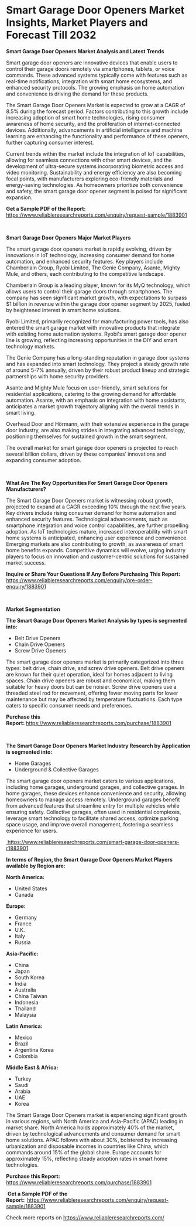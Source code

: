 <p><h1>Smart Garage Door Openers Market Insights, Market Players and Forecast Till 2032</h1></p><p><strong>Smart Garage Door Openers Market Analysis and Latest Trends</strong></p>
<p><p>Smart garage door openers are innovative devices that enable users to control their garage doors remotely via smartphones, tablets, or voice commands. These advanced systems typically come with features such as real-time notifications, integration with smart home ecosystems, and enhanced security protocols. The growing emphasis on home automation and convenience is driving the demand for these products.</p><p>The Smart Garage Door Openers Market is expected to grow at a CAGR of 8.5% during the forecast period. Factors contributing to this growth include increasing adoption of smart home technologies, rising consumer awareness of home security, and the proliferation of internet-connected devices. Additionally, advancements in artificial intelligence and machine learning are enhancing the functionality and performance of these openers, further capturing consumer interest.</p><p>Current trends within the market include the integration of IoT capabilities, allowing for seamless connections with other smart devices, and the development of ultra-secure systems incorporating biometric access and video monitoring. Sustainability and energy efficiency are also becoming focal points, with manufacturers exploring eco-friendly materials and energy-saving technologies. As homeowners prioritize both convenience and safety, the smart garage door opener segment is poised for significant expansion.</p></p>
<p><strong>Get a Sample PDF of the Report:&nbsp;</strong> <a href="https://www.reliableresearchreports.com/enquiry/request-sample/1883901?utm_campaign=3084&utm_medium=2&utm_source=Github&utm_content=ia&utm_term=11042025&utm_id=smart-garage-door-openers">https://www.reliableresearchreports.com/enquiry/request-sample/1883901</a></p>
<p>&nbsp;</p>
<p><strong>Smart Garage Door Openers Major Market Players</strong></p>
<p><p>The smart garage door openers market is rapidly evolving, driven by innovations in IoT technology, increasing consumer demand for home automation, and enhanced security features. Key players include Chamberlain Group, Ryobi Limited, The Genie Company, Asante, Mighty Mule, and others, each contributing to the competitive landscape.</p><p>Chamberlain Group is a leading player, known for its MyQ technology, which allows users to control their garage doors through smartphones. The company has seen significant market growth, with expectations to surpass $1 billion in revenue within the garage door opener segment by 2025, fueled by heightened interest in smart home solutions.</p><p>Ryobi Limited, primarily recognized for manufacturing power tools, has also entered the smart garage market with innovative products that integrate with existing home automation systems. Ryobi's smart garage door opener line is growing, reflecting increasing opportunities in the DIY and smart technology markets.</p><p>The Genie Company has a long-standing reputation in garage door systems and has expanded into smart technology. They project a steady growth rate of around 5-7% annually, driven by their robust product lineup and strategic partnerships with home security providers.</p><p>Asante and Mighty Mule focus on user-friendly, smart solutions for residential applications, catering to the growing demand for affordable automation. Asante, with an emphasis on integration with home assistants, anticipates a market growth trajectory aligning with the overall trends in smart living.</p><p>Overhead Door and Hörmann, with their extensive experience in the garage door industry, are also making strides in integrating advanced technology, positioning themselves for sustained growth in the smart segment.</p><p>The overall market for smart garage door openers is projected to reach several billion dollars, driven by these companies’ innovations and expanding consumer adoption.</p></p>
<p>&nbsp;</p>
<p><strong>What Are The Key Opportunities For Smart Garage Door Openers Manufacturers?</strong></p>
<p><p>The Smart Garage Door Openers market is witnessing robust growth, projected to expand at a CAGR exceeding 10% through the next five years. Key drivers include rising consumer demand for home automation and enhanced security features. Technological advancements, such as smartphone integration and voice control capabilities, are further propelling adoption. As IoT technologies mature, increased interoperability with smart home systems is anticipated, enhancing user experience and convenience. Emerging markets are also contributing to growth, as awareness of smart home benefits expands. Competitive dynamics will evolve, urging industry players to focus on innovation and customer-centric solutions for sustained market success.</p></p>
<p><strong>Inquire or Share Your Questions If Any Before Purchasing This Report:</strong> <a href="https://www.reliableresearchreports.com/enquiry/pre-order-enquiry/1883901?utm_campaign=3084&utm_medium=2&utm_source=Github&utm_content=ia&utm_term=11042025&utm_id=smart-garage-door-openers">https://www.reliableresearchreports.com/enquiry/pre-order-enquiry/1883901</a></p>
<p>&nbsp;</p>
<p><strong>Market Segmentation</strong></p>
<p><strong>The Smart Garage Door Openers Market Analysis by types is segmented into:</strong></p>
<p><ul><li>Belt Drive Openers</li><li>Chain Drive Openers</li><li>Screw Drive Openers</li></ul></p>
<p><p>The smart garage door openers market is primarily categorized into three types: belt drive, chain drive, and screw drive openers. Belt drive openers are known for their quiet operation, ideal for homes adjacent to living spaces. Chain drive openers are robust and economical, making them suitable for heavy doors but can be noisier. Screw drive openers use a threaded steel rod for movement, offering fewer moving parts for lower maintenance but may be affected by temperature fluctuations. Each type caters to specific consumer needs and preferences.</p></p>
<p><strong>Purchase this Report:&nbsp;</strong><a href="https://www.reliableresearchreports.com/purchase/1883901?utm_campaign=3084&utm_medium=2&utm_source=Github&utm_content=ia&utm_term=11042025&utm_id=smart-garage-door-openers">https://www.reliableresearchreports.com/purchase/1883901</a></p>
<p>&nbsp;</p>
<p><strong>The Smart Garage Door Openers Market Industry Research by Application is segmented into:</strong></p>
<p><ul><li>Home Garages</li><li>Underground & Collective Garages</li></ul></p>
<p><p>The smart garage door openers market caters to various applications, including home garages, underground garages, and collective garages. In home garages, these devices enhance convenience and security, allowing homeowners to manage access remotely. Underground garages benefit from advanced features that streamline entry for multiple vehicles while ensuring safety. Collective garages, often used in residential complexes, leverage smart technology to facilitate shared access, optimize parking space usage, and improve overall management, fostering a seamless experience for users.</p></p>
<p><a href="https://www.reliableresearchreports.com/smart-garage-door-openers-r1883901?utm_campaign=3084&utm_medium=2&utm_source=Github&utm_content=ia&utm_term=11042025&utm_id=smart-garage-door-openers">&nbsp;https://www.reliableresearchreports.com/smart-garage-door-openers-r1883901</a></p>
<p><strong>In terms of Region, the Smart Garage Door Openers Market Players available by Region are:</strong></p>
<p>
    <p> <strong> North America: </strong>
        <ul>
            <li>United States</li>
            <li>Canada</li>
        </ul>
        </p> 
    <p> <strong> Europe: </strong>
        <ul>
            <li>Germany</li>
            <li>France</li>
            <li>U.K.</li>
            <li>Italy</li>
            <li>Russia</li>
        </ul>
        </p> 
    <p> <strong> Asia-Pacific: </strong>
        <ul>
            <li>China</li>
            <li>Japan</li>
            <li>South Korea</li>
            <li>India</li>
            <li>Australia</li>
            <li>China Taiwan</li>
            <li>Indonesia</li>
            <li>Thailand</li>
            <li>Malaysia</li>
        </ul>
        </p> 
    <p> <strong> Latin America: </strong>
        <ul>
            <li>Mexico</li>
            <li>Brazil</li>
            <li>Argentina Korea</li>
            <li>Colombia</li>
        </ul>
        </p> 
    <p> <strong> Middle East & Africa: </strong>
        <ul>
            <li>Turkey</li>
            <li>Saudi</li>
            <li>Arabia</li>
            <li>UAE</li>
            <li>Korea</li>
        </ul>
    </p>
    </p>
<p><p>The Smart Garage Door Openers market is experiencing significant growth in various regions, with North America and Asia-Pacific (APAC) leading in market share. North America holds approximately 40% of the market, driven by technological advancements and consumer demand for smart home solutions. APAC follows with about 30%, bolstered by increasing urbanization and disposable incomes in countries like China, which commands around 15% of the global share. Europe accounts for approximately 15%, reflecting steady adoption rates in smart home technologies.</p></p>
<p><strong>Purchase this Report: </strong><a href="https://www.reliableresearchreports.com/purchase/1883901?utm_campaign=3084&utm_medium=2&utm_source=Github&utm_content=ia&utm_term=11042025&utm_id=smart-garage-door-openers">https://www.reliableresearchreports.com/purchase/1883901</a></p>
<p>&nbsp;<strong>Get a Sample PDF of the Report:&nbsp;&nbsp;</strong><a href="https://www.reliableresearchreports.com/enquiry/request-sample/1883901?utm_campaign=3084&utm_medium=2&utm_source=Github&utm_content=ia&utm_term=11042025&utm_id=smart-garage-door-openers">https://www.reliableresearchreports.com/enquiry/request-sample/1883901</a></p>
<p><strong></strong></p>
<p>Check more reports on <a href="https://www.reliableresearchreports.com/?utm_campaign=3084&utm_medium=2&utm_source=Github&utm_content=ia&utm_term=11042025&utm_id=smart-garage-door-openers">https://www.reliableresearchreports.com/</a></p>